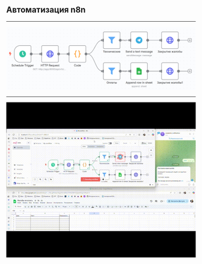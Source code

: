 ## Автоматизация n8n

---
<img src="images/n8n.png" alt="Автоматизация n8n"/>

---

<img src="animations/automatization.gif" alt="Автоматизация n8n"/>